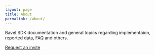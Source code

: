 ```yaml
---
layout: page
title: About
permalink: /about/
---
```


Bavel SDK documentation and general topics regarding implementaion, reported data,
FAQ and others.

[Request an invite](http://www.bavel.io)
